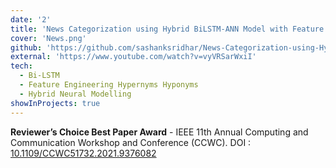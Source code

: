 ```yaml
---
date: '2'
title: 'News Categorization using Hybrid BiLSTM-ANN Model with Feature Engineering'
cover: 'News.png'
github: 'https://github.com/sashanksridhar/News-Categorization-using-Hybrid-BiLSTM-ANN-Model-with-Feature-Engineering'
external: 'https://www.youtube.com/watch?v=vyVRSarWxiI'
tech:
  - Bi-LSTM
  - Feature Engineering Hypernyms Hyponyms
  - Hybrid Neural Modelling
showInProjects: true
---
```


**Reviewer’s Choice Best Paper Award** - IEEE 11th Annual Computing and Communication Workshop and Conference (CCWC). DOI : [10.1109/CCWC51732.2021.9376082](https://ieeexplore.ieee.org/document/9376082)
